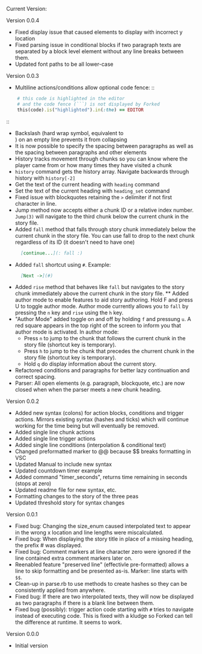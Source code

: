 Current Version:

Version 0.0.4

* Fixed display issue that caused elements to display with incorrect y location
* Fixed parsing issue in conditional blocks if two paragraph texts are separated by a block level element without any line breaks between them.
* Updated font paths to be all lower-case

Version 0.0.3

* Multiline actions/conditions allow optional code fence:
::
```rb
    # this code is highlighted in the editor
    # and the code fence (```) is not displayed by Forked
    this(code).is("highlighted").in(:the) == EDITOR
```
::
* Backslash (hard wrap symbol, equivalent to <br>) on an empty line prevents it from collapsing
* It is now possible to specify the spacing between paragraphs as well as the spacing between paragraphs and other elements
* History tracks movement through chunks so you can know where the player came from or how many times they have visited a chunk
* `history` command gets the history array. Navigate backwards through history with `history[-2]`
* Get the text of the current heading with `heading` command
* Set the text of the current heading with `heading_set` command
* Fixed issue with blockquotes retaining the `>` delimiter if not first character in line.
* Jump method now accepts either a chunk ID or a relative index number. `Jump(3)` will navigate to the third chunk below the current chunk in the story file.
* Added `fall` method that falls through story chunk immediately below the current chunk in the story file. You can use fall to drop to the next chunk regardless of its ID (it doesn't need to have one)
  ```md
    [continue...](: fall :)
  ```
* Added `fall` shortcut using `#`. Example:
  ```md
    [Next ->](#)
  ```
* Added `rise` method that behaves like `fall` but navigates to the story chunk immediately above the current chunk in the story file.
** Added author mode to enable features to aid story authoring. Hold F and press U to toggle author mode. Author mode currently allows you to `fall` by pressing the `n` key and `rise` using the `h` key.
* "Author Mode" added toggle on and off by holding `f` and pressung `u`. A red square appears in the top right of the screen to inform you that author mode is activated. In author mode:
  * Press `n` to jump to the chunk that follows the current chunk in the story file (shortcut key is temporary).
  * Press `h` to jump to the chunk that precedes the churrent chunk in the story file (shortcut key is temporary).
  * Hold `q` do display information about the current story.
* Refactored conditions and paragraphs for better lazy continuation and correct spacing.
* Parser: All open elements (e.g. paragraph, blockquote, etc.) are now closed when when the parser meets a new chunk heading.

Version 0.0.2
* Added new syntax (colons) for action blocks, conditions and trigger actions. Mirrors existing syntax (hashes and ticks) which will continue working for the time being but will eventually be removed.
* Added single line chunk actions
* Added single line trigger actions
* Added single line conditions (interpolation & conditional text)
* Changed preformatted marker to @@ because $$ breaks formatting in VSC
* Updated Manual to include new syntax
* Updated countdown timer example
* Added command "timer_seconds", returns time remaining in seconds (stops at zero)
* Updated readme file for new syntax, etc.
* Formatting changes to the story of the three peas
* Updated threshold story for syntax changes

Version 0.0.1
* Fixed bug: Changing the size_enum caused interpolated text to appear in the wrong x location and line lengths were miscalculated.
* Fixed bug: When displaying the story title in place of a missing heading, the prefix # was displayed.
* Fixed bug: Comment markers at line character zero were ignored if the line contained extra comment markers later on.
* Reenabled feature "preserved line" (effectivle pre-formatted) allows a line to skip formatting and be presented as-is. Marker: line starts with `$$`.
* Clean-up in parse.rb to use methods to create hashes so they can be consistently applied from anywhere.
* Fixed bug: If there are two interpolated texts, they will now be displayed as two paragraphs if there is a blank line between them.
* Fixed bug (possibly): trigger action code starting with `#` tries to navigate instead of executing code. This is fixed with a kludge so Forked can tell the difference at runtime. It seems to work.

Version 0.0.0
* Initial version